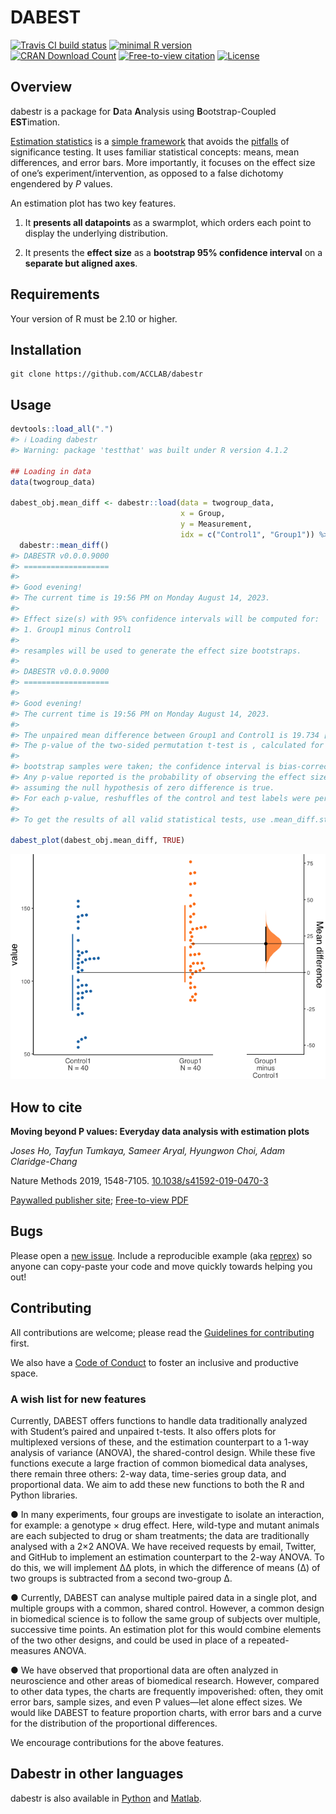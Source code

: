 
<!-- README.md is generated from README.Rmd. Please edit that file -->

# DABEST

<!-- badges: start -->

[![Travis CI build
status](https://img.shields.io/travis/com/ACCLAB/dabestr/master.svg)](https://travis-ci.com/ACCLAB/dabestr/)
[![minimal R
version](https://img.shields.io/badge/R%3E%3D-2.10-6666ff.svg)](https://cran.r-project.org/)  
[![CRAN Download
Count](https://cranlogs.r-pkg.org/badges/grand-total/dabestr?color=brightgreen)](https://cran.r-project.org/package=dabestr)
[![Free-to-view
citation](https://zenodo.org/badge/DOI/10.1038/s41592-019-0470-3.svg)](https://rdcu.be/bHhJ4)
[![License](https://img.shields.io/badge/License-Apache_2.0-orange.svg)](https://spdx.org/licenses/BSD-3-Clause-Clear.html)

<!-- badges: end -->

## Overview

dabestr is a package for **D**ata **A**nalysis using
**B**ootstrap-Coupled **EST**imation.

[Estimation
statistics](https://en.wikipedia.org/wiki/Estimation_statistics "Estimation Stats on Wikipedia")
is a [simple
framework](https://thenewstatistics.com/itns/ "Introduction to the New Statistics")
that avoids the
[pitfalls](https://www.nature.com/articles/nmeth.3288 "The fickle P value generates irreproducible results, Halsey et al 2015")
of significance testing. It uses familiar statistical concepts: means,
mean differences, and error bars. More importantly, it focuses on the
effect size of one’s experiment/intervention, as opposed to a false
dichotomy engendered by *P* values.

An estimation plot has two key features.

1.  It **presents all datapoints** as a swarmplot, which orders each
    point to display the underlying distribution.

2.  It presents the **effect size** as a **bootstrap 95% confidence
    interval** on a **separate but aligned axes**.

## Requirements

Your version of R must be 2.10 or higher.

## Installation

    git clone https://github.com/ACCLAB/dabestr

## Usage

``` r
devtools::load_all(".")
#> ℹ Loading dabestr
#> Warning: package 'testthat' was built under R version 4.1.2

## Loading in data
data(twogroup_data)

dabest_obj.mean_diff <- dabestr::load(data = twogroup_data, 
                                      x = Group, 
                                      y = Measurement, 
                                      idx = c("Control1", "Group1")) %>%
  dabestr::mean_diff()
#> DABESTR v0.0.0.9000
#> ===================
#> 
#> Good evening!
#> The current time is 19:56 PM on Monday August 14, 2023.
#> 
#> Effect size(s) with 95% confidence intervals will be computed for:
#> 1. Group1 minus Control1
#> 
#> resamples will be used to generate the effect size bootstraps.
#> 
#> DABESTR v0.0.0.9000
#> ===================
#> 
#> Good evening!
#> The current time is 19:56 PM on Monday August 14, 2023.
#> 
#> The unpaired mean difference between Group1 and Control1 is 19.734 [95%CI 8.099, 31.045].
#> The p-value of the two-sided permutation t-test is , calculated for legacy purposes only.
#> 
#> bootstrap samples were taken; the confidence interval is bias-corrected and accelerated.
#> Any p-value reported is the probability of observing the effect size (or greater),
#> assuming the null hypothesis of zero difference is true.
#> For each p-value, reshuffles of the control and test labels were performed.
#> 
#> To get the results of all valid statistical tests, use .mean_diff.statistical_tests

dabest_plot(dabest_obj.mean_diff, TRUE)
```

![](man/figures/README-unnamed-chunk-2-1.png)<!-- -->

<!-- <img src="figures/2group/2group_float_true.png" position="center" width="550" height="550"/> -->

## How to cite

**Moving beyond P values: Everyday data analysis with estimation plots**

*Joses Ho, Tayfun Tumkaya, Sameer Aryal, Hyungwon Choi, Adam
Claridge-Chang*

Nature Methods 2019, 1548-7105.
[10.1038/s41592-019-0470-3](http://dx.doi.org/10.1038/s41592-019-0470-3)

[Paywalled publisher
site](https://www.nature.com/articles/s41592-019-0470-3); [Free-to-view
PDF](https://rdcu.be/bHhJ4)

## Bugs

Please open a [new issue](https://github.com/ACCLAB/dabestr/issues/new).
Include a reproducible example (aka
[reprex](https://www.tidyverse.org/help/)) so anyone can copy-paste your
code and move quickly towards helping you out!

## Contributing

All contributions are welcome; please read the [Guidelines for
contributing](https://github.com/ACCLAB/dabestr/blob/master/CONTRIBUTING.md)
first.

We also have a [Code of
Conduct](https://github.com/ACCLAB/dabestr/blob/master/CODE_OF_CONDUCT.md)
to foster an inclusive and productive space.

### A wish list for new features

Currently, DABEST offers functions to handle data traditionally analyzed
with Student’s paired and unpaired t-tests. It also offers plots for
multiplexed versions of these, and the estimation counterpart to a 1-way
analysis of variance (ANOVA), the shared-control design. While these
five functions execute a large fraction of common biomedical data
analyses, there remain three others: 2-way data, time-series group data,
and proportional data. We aim to add these new functions to both the R
and Python libraries.

● In many experiments, four groups are investigate to isolate an
interaction, for example: a genotype × drug effect. Here, wild-type and
mutant animals are each subjected to drug or sham treatments; the data
are traditionally analysed with a 2×2 ANOVA. We have received requests
by email, Twitter, and GitHub to implement an estimation counterpart to
the 2-way ANOVA. To do this, we will implement ∆∆ plots, in which the
difference of means (∆) of two groups is subtracted from a second
two-group ∆.

● Currently, DABEST can analyse multiple paired data in a single plot,
and multiple groups with a common, shared control. However, a common
design in biomedical science is to follow the same group of subjects
over multiple, successive time points. An estimation plot for this would
combine elements of the two other designs, and could be used in place of
a repeated-measures ANOVA.

● We have observed that proportional data are often analyzed in
neuroscience and other areas of biomedical research. However, compared
to other data types, the charts are frequently impoverished: often, they
omit error bars, sample sizes, and even P values—let alone effect sizes.
We would like DABEST to feature proportion charts, with error bars and a
curve for the distribution of the proportional differences.

We encourage contributions for the above features.

## Dabestr in other languages

dabestr is also available in
[Python](https://github.com/ACCLAB/DABEST-python "DABEST-Python on Github")
and
[Matlab](https://github.com/ACCLAB/DABEST-Matlab "DABEST-Matlab on Github").
